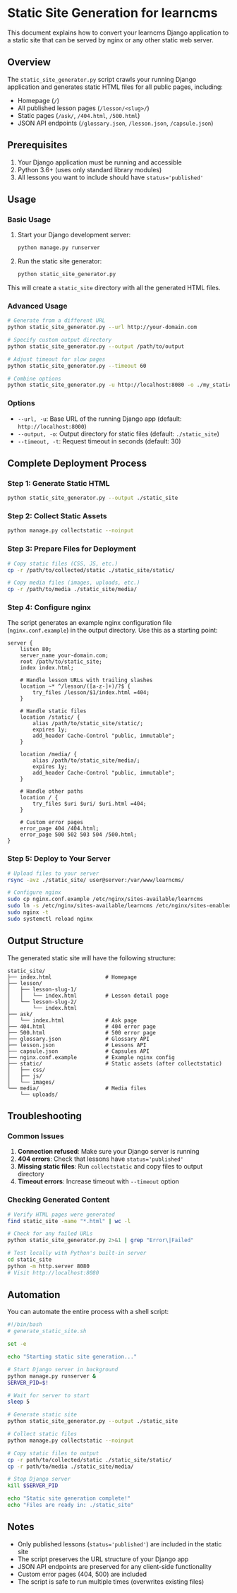 # Static Site Generation for learncms

This document explains how to convert your learncms Django application to a static site that can be served by nginx or any other static web server.

## Overview

The `static_site_generator.py` script crawls your running Django application and generates static HTML files for all public pages, including:

- Homepage (`/`)
- All published lesson pages (`/lesson/<slug>/`)
- Static pages (`/ask/`, `/404.html`, `/500.html`)
- JSON API endpoints (`/glossary.json`, `/lesson.json`, `/capsule.json`)

## Prerequisites

1. Your Django application must be running and accessible
2. Python 3.6+ (uses only standard library modules)
3. All lessons you want to include should have `status='published'`

## Usage

### Basic Usage

1. Start your Django development server:
   ```bash
   python manage.py runserver
   ```

2. Run the static site generator:
   ```bash
   python static_site_generator.py
   ```

This will create a `static_site` directory with all the generated HTML files.

### Advanced Usage

```bash
# Generate from a different URL
python static_site_generator.py --url http://your-domain.com

# Specify custom output directory
python static_site_generator.py --output /path/to/output

# Adjust timeout for slow pages
python static_site_generator.py --timeout 60

# Combine options
python static_site_generator.py -u http://localhost:8080 -o ./my_static_site -t 45
```

### Options

- `--url, -u`: Base URL of the running Django app (default: `http://localhost:8000`)
- `--output, -o`: Output directory for static files (default: `./static_site`)
- `--timeout, -t`: Request timeout in seconds (default: 30)

## Complete Deployment Process

### Step 1: Generate Static HTML
```bash
python static_site_generator.py --output ./static_site
```

### Step 2: Collect Static Assets
```bash
python manage.py collectstatic --noinput
```

### Step 3: Prepare Files for Deployment
```bash
# Copy static files (CSS, JS, etc.)
cp -r /path/to/collected/static ./static_site/static/

# Copy media files (images, uploads, etc.)
cp -r /path/to/media ./static_site/media/
```

### Step 4: Configure nginx

The script generates an example nginx configuration file (`nginx.conf.example`) in the output directory. Use this as a starting point:

```nginx
server {
    listen 80;
    server_name your-domain.com;
    root /path/to/static_site;
    index index.html;

    # Handle lesson URLs with trailing slashes
    location ~* ^/lesson/([a-z-]+)/?$ {
        try_files /lesson/$1/index.html =404;
    }

    # Handle static files
    location /static/ {
        alias /path/to/static_site/static/;
        expires 1y;
        add_header Cache-Control "public, immutable";
    }

    location /media/ {
        alias /path/to/static_site/media/;
        expires 1y;
        add_header Cache-Control "public, immutable";
    }

    # Handle other paths
    location / {
        try_files $uri $uri/ $uri.html =404;
    }

    # Custom error pages
    error_page 404 /404.html;
    error_page 500 502 503 504 /500.html;
}
```

### Step 5: Deploy to Your Server
```bash
# Upload files to your server
rsync -avz ./static_site/ user@server:/var/www/learncms/

# Configure nginx
sudo cp nginx.conf.example /etc/nginx/sites-available/learncms
sudo ln -s /etc/nginx/sites-available/learncms /etc/nginx/sites-enabled/
sudo nginx -t
sudo systemctl reload nginx
```

## Output Structure

The generated static site will have the following structure:

```
static_site/
├── index.html                 # Homepage
├── lesson/
│   ├── lesson-slug-1/
│   │   └── index.html         # Lesson detail page
│   └── lesson-slug-2/
│       └── index.html
├── ask/
│   └── index.html             # Ask page
├── 404.html                   # 404 error page
├── 500.html                   # 500 error page
├── glossary.json              # Glossary API
├── lesson.json                # Lessons API
├── capsule.json               # Capsules API
├── nginx.conf.example         # Example nginx config
├── static/                    # Static assets (after collectstatic)
│   ├── css/
│   ├── js/
│   └── images/
└── media/                     # Media files
    └── uploads/
```

## Troubleshooting

### Common Issues

1. **Connection refused**: Make sure your Django server is running
2. **404 errors**: Check that lessons have `status='published'`
3. **Missing static files**: Run `collectstatic` and copy files to output directory
4. **Timeout errors**: Increase timeout with `--timeout` option

### Checking Generated Content

```bash
# Verify HTML pages were generated
find static_site -name "*.html" | wc -l

# Check for any failed URLs
python static_site_generator.py 2>&1 | grep "Error\|Failed"

# Test locally with Python's built-in server
cd static_site
python -m http.server 8080
# Visit http://localhost:8080
```

## Automation

You can automate the entire process with a shell script:

```bash
#!/bin/bash
# generate_static_site.sh

set -e

echo "Starting static site generation..."

# Start Django server in background
python manage.py runserver &
SERVER_PID=$!

# Wait for server to start
sleep 5

# Generate static site
python static_site_generator.py --output ./static_site

# Collect static files
python manage.py collectstatic --noinput

# Copy static files to output
cp -r path/to/collected/static ./static_site/static/
cp -r path/to/media ./static_site/media/

# Stop Django server
kill $SERVER_PID

echo "Static site generation complete!"
echo "Files are ready in: ./static_site"
```

## Notes

- Only published lessons (`status='published'`) are included in the static site
- The script preserves the URL structure of your Django app
- JSON API endpoints are preserved for any client-side functionality
- Custom error pages (404, 500) are included
- The script is safe to run multiple times (overwrites existing files)